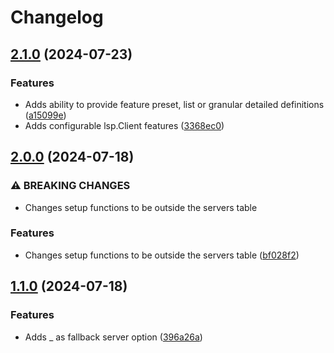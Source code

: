 # Changelog

## [2.1.0](https://github.com/rudionrails/quarry.nvim/compare/v2.0.0...v2.1.0) (2024-07-23)


### Features

* Adds ability to provide feature preset, list or granular detailed definitions ([a15099e](https://github.com/rudionrails/quarry.nvim/commit/a15099e1df6cc94e2882a46f3c567e3e835656ad))
* Adds configurable lsp.Client features ([3368ec0](https://github.com/rudionrails/quarry.nvim/commit/3368ec0f52481484330cfb3d12ca6e3c3076581b))

## [2.0.0](https://github.com/rudionrails/quarry.nvim/compare/v1.1.0...v2.0.0) (2024-07-18)


### ⚠ BREAKING CHANGES

* Changes setup functions to be outside the servers table

### Features

* Changes setup functions to be outside the servers table ([bf028f2](https://github.com/rudionrails/quarry.nvim/commit/bf028f2b1a3e008acc7e2e1567c12594113c7bf0))

## [1.1.0](https://github.com/rudionrails/quarry.nvim/compare/v1.0.0...v1.1.0) (2024-07-18)


### Features

* Adds _ as fallback server option ([396a26a](https://github.com/rudionrails/quarry.nvim/commit/396a26a0c5ad9a311084e02472be94917f1043a4))

